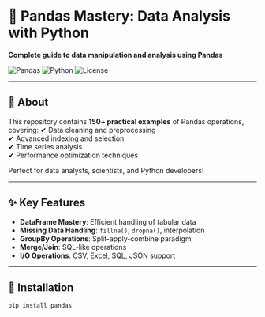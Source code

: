 # 🐼 Pandas Mastery: Data Analysis with Python
**Complete guide to data manipulation and analysis using Pandas**

![Pandas](https://img.shields.io/badge/Pandas-1.3%2B-blue)
![Python](https://img.shields.io/badge/Python-3.8%2B-yellowgreen)
![License](https://img.shields.io/badge/License-MIT-orange)

---

## 🚀 About
This repository contains **150+ practical examples** of Pandas operations, covering:
✔ Data cleaning and preprocessing  
✔ Advanced indexing and selection  
✔ Time series analysis  
✔ Performance optimization techniques  

Perfect for data analysts, scientists, and Python developers!

---

## ✨ Key Features
- **DataFrame Mastery**: Efficient handling of tabular data
- **Missing Data Handling**: `fillna()`, `dropna()`, interpolation
- **GroupBy Operations**: Split-apply-combine paradigm
- **Merge/Join**: SQL-like operations
- **I/O Operations**: CSV, Excel, SQL, JSON support

---

## 🔧 Installation
```bash
pip install pandas
